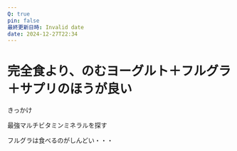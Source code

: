 ```yaml
---
Q: true
pin: false
最終更新日時: Invalid date
date: 2024-12-27T22:34
---
```

# 完全食より、のむヨーグルト＋フルグラ＋サプリのほうが良い

きっかけ

最強マルチビタミンミネラルを探す

フルグラは食べるのがしんどい・・・